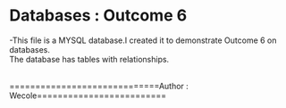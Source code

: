 # Databases : Outcome 6
-This file is a MYSQL database.I created it to demonstrate Outcome 6 on databases.<br>
The database has tables with relationships.
  
  <br>
  =============================Author : Wecole=========================
 